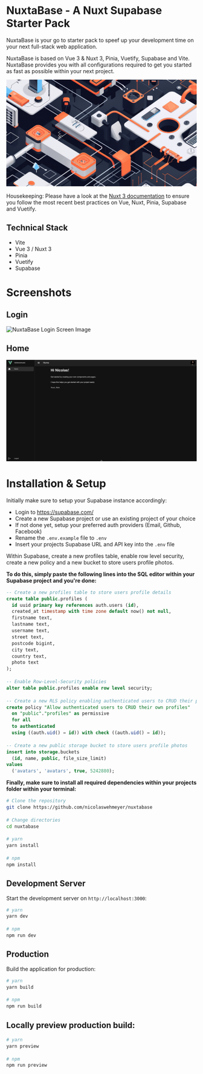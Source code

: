 #  NuxtaBase - A Nuxt Supabase Starter Pack
NuxtaBase is your go to starter pack to speef up your development time on your next full-stack web application.

NuxtaBase is based on  Vue 3 & Nuxt 3, Pinia, Vuetify, Supabase and Vite. NuxtaBase provides you with all configurations required to get you started as fast as possible within your next project.

![NuxtaBase Header Image](image.png)

Housekeeping: Please have a look at the [Nuxt 3 documentation](https://nuxt.com/docs/getting-started/introduction) to ensure you follow the most recent best practices on Vue, Nuxt, Pinia, Supabase and Vuetify.

## Technical Stack
- Vite
- Vue 3 / Nuxt 3
- Pinia
- Vuetify
- Supabase

# Screenshots

## Login
![NuxtaBase Login Screen Image](login-screen.png)

## Home
![NuxtaBase Home Screen Image](home-screen.png)

# Installation & Setup
Initially make sure to setup your Supabase instance accordingly:
- Login to https://supabase.com/
- Create a new Supabase project or use an existing project of your choice
- If not done yet, setup your preferred auth providers (Email, Github, Facebook)
- Rename the ```.env.example``` file to ```.env```
- Insert your projects Supabase URL and API key into the ```.env``` file

Within Supabase, create a new profiles table, enable row level security, create a new policy and a new bucket to store users profile photos. 

**To do this, simply paste the following lines into the SQL editor within your Supabase project and you're done:**
```sql
-- Create a new profiles table to store users profile details
create table public.profiles (
  id uuid primary key references auth.users (id),
  created_at timestamp with time zone default now() not null,
  firstname text,
  lastname text,
  username text,
  street text,
  postcode bigint,
  city text,
  country text,
  photo text
);

-- Enable Row-Level-Security policies
alter table public.profiles enable row level security;

-- Create a new RLS policy enabling authenticated users to CRUD their profiles
create policy "Allow authenticated users to CRUD their own profiles"
  on "public"."profiles" as permissive
  for all
  to authenticated
  using ((auth.uid() = id)) with check ((auth.uid() = id));

-- Create a new public storage bucket to store users profile photos
insert into storage.buckets
  (id, name, public, file_size_limit)
values
  ('avatars', 'avatars', true, 5242880);
```

**Finally, make sure to install all required dependencies within your projects folder within your terminal:**
```bash
# Clone the repository
git clone https://github.com/nicolaswehmeyer/nuxtabase

# Change directories
cd nuxtabase

# yarn
yarn install

# npm
npm install
```

## Development Server
Start the development server on `http://localhost:3000`:

```bash
# yarn
yarn dev

# npm
npm run dev
```

## Production
Build the application for production:

```bash
# yarn
yarn build

# npm
npm run build
```

## Locally preview production build:
```bash
# yarn
yarn preview

# npm
npm run preview
```